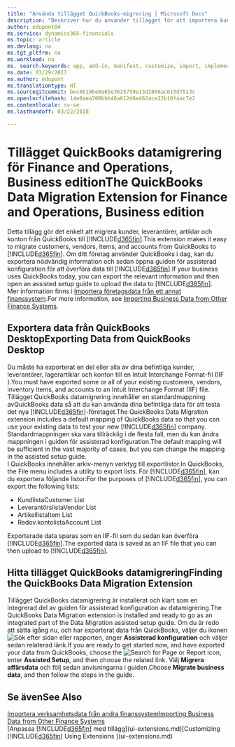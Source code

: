 ```yaml
---
title: "Använda tillägget QuickBooks-migrering | Microsoft Docs"
description: "Beskriver hur du använder tillägget för att importera kunder, leverantörer, artiklar och konton från QuickBooks Desktop till Finance and Operations, Business edition."
author: edupont04
ms.service: dynamics365-financials
ms.topic: article
ms.devlang: na
ms.tgt_pltfrm: na
ms.workload: na
ms. search.keywords: app, add-in, manifest, customize, import, implement
ms.date: 03/29/2017
ms.author: edupont
ms.translationtype: HT
ms.sourcegitcommit: bec0619be0a65e3625759e13d2866ac615d7513c
ms.openlocfilehash: 14e0aea700bbb46a612d8e462ace22b10faac7e2
ms.contentlocale: sv-se
ms.lasthandoff: 03/22/2018

---
```

# <a name="the-quickbooks-data-migration-extension-for-finance-and-operations-business-edition"></a><span data-ttu-id="97849-103">Tillägget QuickBooks datamigrering för Finance and Operations, Business edition</span><span class="sxs-lookup"><span data-stu-id="97849-103">The QuickBooks Data Migration Extension for Finance and Operations, Business edition</span></span>
<span data-ttu-id="97849-104">Detta tillägg gör det enkelt att migrera kunder, leverantörer, artiklar och konton från QuickBooks till [!INCLUDE[d365fin](includes/d365fin_md.md)].</span><span class="sxs-lookup"><span data-stu-id="97849-104">This extension makes it easy to migrate customers, vendors, items, and accounts from QuickBooks to [!INCLUDE[d365fin](includes/d365fin_md.md)].</span></span> <span data-ttu-id="97849-105">Om ditt företag använder QuickBooks i dag, kan du exportera nödvändig information och sedan öppna guiden för assisterad konfiguration för att överföra data till [!INCLUDE[d365fin](includes/d365fin_md.md)].</span><span class="sxs-lookup"><span data-stu-id="97849-105">If your business uses QuickBooks today, you can export the relevant information and then open an assisted setup guide to upload the data to [!INCLUDE[d365fin](includes/d365fin_md.md)].</span></span>  
<span data-ttu-id="97849-106">Mer information finns i [Importera företagsdata från ett annat finanssystem](upload-data.md).</span><span class="sxs-lookup"><span data-stu-id="97849-106">For more information, see [Importing Business Data from Other Finance Systems](upload-data.md).</span></span>

## <a name="exporting-data-from-quickbooks-desktop"></a><span data-ttu-id="97849-107">Exportera data från QuickBooks Desktop</span><span class="sxs-lookup"><span data-stu-id="97849-107">Exporting Data from QuickBooks Desktop</span></span>
<span data-ttu-id="97849-108">Du måste ha exporterat en del eller alla av dina befintliga kunder, leverantörer, lagerartiklar och konton till en Intuit Interchange Format-fil (IIF ).</span><span class="sxs-lookup"><span data-stu-id="97849-108">You must have exported some or all of your existing customers, vendors, inventory items, and accounts to an Intuit Interchange Format (IIF) file.</span></span> <span data-ttu-id="97849-109">Tillägget QuickBooks datamigrering innehåller en standardmappning avQuickBooks data så att du kan använda dina befintliga data för att testa det nya [!INCLUDE[d365fin](includes/d365fin_md.md)]-företaget.</span><span class="sxs-lookup"><span data-stu-id="97849-109">The QuickBooks Data Migration extension includes a default mapping of QuickBooks data so that you can use your existing data to test your new [!INCLUDE[d365fin](includes/d365fin_md.md)] company.</span></span> <span data-ttu-id="97849-110">Standardmappningen ska vara tillräcklig i de flesta fall, men du kan ändra mappningen i guiden för assisterad konfiguration.</span><span class="sxs-lookup"><span data-stu-id="97849-110">The default mapping will be sufficient in the vast majority of cases, but you can change the mapping in the assisted setup guide.</span></span>  
<span data-ttu-id="97849-111">I QuickBooks innehåller arkiv-menyn verktyg till exportlistor.</span><span class="sxs-lookup"><span data-stu-id="97849-111">In QuickBooks, the File menu includes a utility to export lists.</span></span> <span data-ttu-id="97849-112">För [!INCLUDE[d365fin](includes/d365fin_md.md)], kan du exportera följande listor:</span><span class="sxs-lookup"><span data-stu-id="97849-112">For the purposes of [!INCLUDE[d365fin](includes/d365fin_md.md)], you can export the following lists:</span></span>

* <span data-ttu-id="97849-113">Kundlista</span><span class="sxs-lookup"><span data-stu-id="97849-113">Customer List</span></span>  
* <span data-ttu-id="97849-114">Leverantörslista</span><span class="sxs-lookup"><span data-stu-id="97849-114">Vendor List</span></span>  
* <span data-ttu-id="97849-115">Artikellista</span><span class="sxs-lookup"><span data-stu-id="97849-115">Item List</span></span>  
* <span data-ttu-id="97849-116">Redov.kontolista</span><span class="sxs-lookup"><span data-stu-id="97849-116">Account List</span></span>  

<span data-ttu-id="97849-117">Exporterade data sparas som en IIF-fil som du sedan kan överföra [!INCLUDE[d365fin](includes/d365fin_md.md)].</span><span class="sxs-lookup"><span data-stu-id="97849-117">The exported data is saved as an IIF file that you can then upload to [!INCLUDE[d365fin](includes/d365fin_md.md)].</span></span>

## <a name="finding-the-quickbooks-data-migration-extension"></a><span data-ttu-id="97849-118">Hitta tillägget QuickBooks datamigrering</span><span class="sxs-lookup"><span data-stu-id="97849-118">Finding the QuickBooks Data Migration Extension</span></span>
<span data-ttu-id="97849-119">Tillägget QuickBooks datamigrering är installerat och klart som en integrerad del av guiden för assisterad konfiguration av datamigrering.</span><span class="sxs-lookup"><span data-stu-id="97849-119">The QuickBooks Data Migration extension is installed and ready to go as an integrated part of the Data Migration assisted setup guide.</span></span> <span data-ttu-id="97849-120">Om du är redo att sätta igång nu, och har exporterat data från QuickBooks, väljer du ikonen ![Sök efter sidan eller rapporten](media/ui-search/search_small.png "Sök efter sidan eller rapporten"), anger **Assisterad konfiguration** och väljer sedan relaterad länk.</span><span class="sxs-lookup"><span data-stu-id="97849-120">If you are ready to get started now, and have exported your data from QuickBooks, choose the ![Search for Page or Report](media/ui-search/search_small.png "Search for Page or Report icon") icon, enter **Assisted Setup**, and then choose the related link.</span></span> <span data-ttu-id="97849-121">Välj **Migrera affärsdata** och följ sedan anvisningarna i guiden.</span><span class="sxs-lookup"><span data-stu-id="97849-121">Choose **Migrate business data**, and then follow the steps in the guide.</span></span>  

## <a name="see-also"></a><span data-ttu-id="97849-122">Se även</span><span class="sxs-lookup"><span data-stu-id="97849-122">See Also</span></span>
[<span data-ttu-id="97849-123">Importera verksamhetsdata från andra finanssystem</span><span class="sxs-lookup"><span data-stu-id="97849-123">Importing Business Data from Other Finance Systems</span></span>](upload-data.md)  
<span data-ttu-id="97849-124">[Anpassa [!INCLUDE[d365fin](includes/d365fin_md.md)] med tillägg](ui-extensions.md)</span><span class="sxs-lookup"><span data-stu-id="97849-124">[Customizing [!INCLUDE[d365fin](includes/d365fin_md.md)] Using Extensions ](ui-extensions.md)</span></span>  

